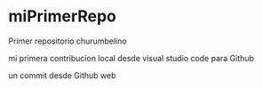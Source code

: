 # miPrimerRepo
Primer repositorio churumbelino

mi primera contribucion local desde visual studio code para Github

un commit desde Github web
